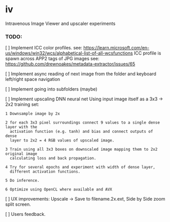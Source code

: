 # iv
Intravenous Image Viewer and upscaler experiments

### TODO:

[ ] Implement ICC color profiles.
   see: https://learn.microsoft.com/en-us/windows/win32/wcs/alphabetical-list-of-all-wcsfunctions
   ICC profile is spawn across APP2 tags of JPG images
   see: https://github.com/drewnoakes/metadata-extractor/issues/65

[ ] Implement async reading of next image from the folder and keyboard left/right space navigation

[ ] Implement going into subfolders (maybe)

[ ] Implement upscaling DNN neural net
    Using input image itself as a 3x3 -> 2x2 training set:

    1 Downsample image by 2x

    2 for each 3x3 pixel surroundings connect 9 values to a single dense layer with the
      activation function (e.g. tanh) and bias and connect outputs of dense
      layer to 2x2 = 4 RGB values of upscaled image.

    3 Train using all 3x3 boxes on downscaled image mapping them to 2x2 original image
      calculating loss and back propagation.

    4 Try for several epochs and experiment with width of dense layer,
      different activation functions.

    5 Do inference.

    6 Optimize using OpenCL where available and AVX

[ ] UX improvements: Upscale -> Save to filename.2x.ext, Side by Side zoom split screen.

[ ] Users feedback.

